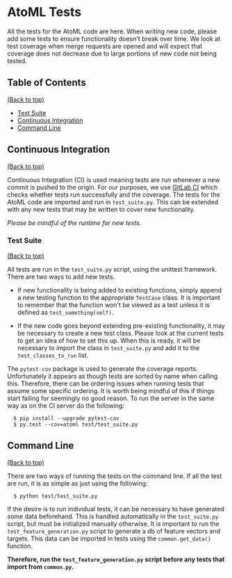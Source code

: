 # AtoML Tests

All the tests for the AtoML code are here. When writing new code, please add some tests to ensure functionality doesn't break over time. We look at test coverage when merge requests are opened and will expect that coverage does not decrease due to large portions of new code not being tested.

## Table of Contents

[(Back to top)](#atoml-tests)

-   [Test Suite](#test-suite)
-   [Continuous Integration](#continuous-integration)
-   [Command Line](#command-line)

## Continuous Integration

[(Back to top)](#atoml-tests)

Continuous Integration (CI) is used meaning tests are run whenever a new commit is pushed to the origin. For our purposes, we use [GitLab CI](https://docs.gitlab.com/ce/ci/) which checks whether tests run successfully and the coverage. The tests for the AtoML code are imported and run in `test_suite.py`. This can be extended with any new tests that may be written to cover new functionality.

_Please be mindful of the runtime for new tests._

### Test Suite

[(Back to top)](#atoml-tests)

All tests are run in the `test_suite.py` script, using the unittest framework. There are two ways to add new tests.

-   If new functionality is being added to existing functions, simply append a new testing function to the appropriate `TestCase` class. It is important to remember that the function won't be viewed as a test unless it is defined as `test_something(self)`.

-   If the new code goes beyond extending pre-existing functionality, it may be necessary to create a new test class. Please look at the current tests to get an idea of how to set this up. When this is ready, it will be necessary to import the class in `test_suite.py` and add it to the `test_classes_to_run` list.

The `pytest-cov` package is used to generate the coverage reports. Unfortunately it appears as though tests are sorted by name when calling this. Therefore, there can be ordering issues when running tests that assume some specific ordering. It is worth being mindful of this if things start failing for seemingly no good reason. To run the server in the same way as on the CI server do the following:

```shell
  $ pip install --upgrade pytest-cov
  $ py.test --cov=atoml test/test_suite.py
```

## Command Line

[(Back to top)](#atoml-tests)

There are two ways of running the tests on the command line. If all the test are run, it is as simple as just using the following:

```shell
  $ python test/test_suite.py
```

If the desire is to run individual tests, it can be necessary to have generated some data beforehand. This is handled automatically in the `test_suite.py` script, but must be initialized manually otherwise. It is important to run the `test_feature_generation.py` script to generate a db of feature vectors and targets. This data can be imported in tests using the `common.get_data()` function.

**Therefore, run the `test_feature_generation.py` script before any tests that import from `common.py`.**
